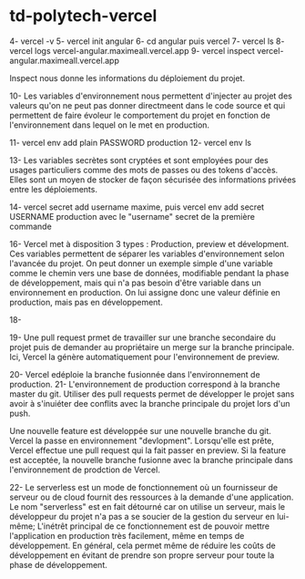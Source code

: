 # td-polytech-vercel
4- vercel -v
5- vercel init angular
6- cd angular puis vercel
7- vercel ls
8- vercel logs vercel-angular.maximeall.vercel.app
9- vercel inspect vercel-angular.maximeall.vercel.app

Inspect nous donne les informations du déploiement du projet.

10- Les variables d'environnement nous permettent d'injecter au projet des valeurs qu'on ne peut pas donner directmeent dans le code source et qui permettent de faire évoleur le comportement du projet en fonction de l'environnement dans lequel on le met en production.

11- vercel env add plain PASSWORD production
12- vercel env ls

13- Les variables secrètes sont cryptées et sont employées pour des usages particuliers comme des mots de passes ou des tokens d'accès. Elles sont un moyen de stocker de façon sécurisée des informations privées entre les déploiements.

14- vercel secret add username maxime, puis vercel env add secret USERNAME production avec le "username" secret de la première commande

16- Vercel met à disposition 3 types : Production, preview et dévelopment. Ces variables permettent de séparer les variables d'environnement selon l'avancée du projet. On peut donner un exemple simple d'une variable comme le chemin vers une base de données, modifiable pendant la phase de développement, mais qui n'a pas besoin d'être variable dans un environnement en production. On lui assigne donc une valeur définie en production, mais pas en développement.

18- 

19- Une pull request prmet de travailler sur une branche secondaire du projet puis de demander au propriétaire un merge sur la branche principale. Ici, Vercel la génère automatiquement pour l'environnement de preview.

20- Vercel edéploie la branche fusionnée dans l'environnement de production.
21- L'environnement de production correspond à la branche master du git. Utiliser des pull requests permet de développer le projet sans avoir à s'inuiéter dee conflits avec la branche principale du projet lors d'un push.

Une nouvelle feature est développée sur une nouvelle branche du git. Vercel la passe en environnement "devlopment". Lorsqu'elle est prête, Vercel effectue une pull request qui la fait passer en preview. Si la feature est acceptée, la nouvelle branche fusionne avec la branche principale dans l'environnement de prodction de Vercel.

22- Le serverless est un mode de fonctionnement où un fournisseur de serveur ou de cloud fournit des ressources à la demande d'une application. Le nom "serverless" est en fait détourné car on utilise un serveur, mais le développeur du projet n'a pas a se soucier de la gestion du serveur en lui-même; L'inétrêt principal de ce fonctionnement est de pouvoir mettre l'application en production très facilement, même en temps de développement. En général, cela permet même de réduire les coûts de développement en évitant de prendre son propre serveur pour toute la phase de développement.
